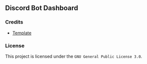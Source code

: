 ## Discord Bot Dashboard

### Credits

- [Template](https://github.com/theodorusclarence/ts-nextjs-tailwind-starter)

### License

This project is licensed under the `GNU General Public License 3.0`.
